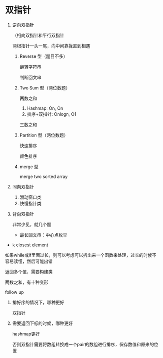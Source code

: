 # 双指针

1. 逆向双指针

   （相向双指针和平行双指针

   两根指针一头一尾，向中间靠拢直到相遇

   1. Reverse 型（题目不多）

      翻转字符串

      判断回文串

   2. Two Sum 型（两位数题）

      两数之和

      1. Hashmap: On, On
      2. 排序+双指针: Onlogn, O1

      三数之和

   3. Partition 型（两位数题）

      快速排序

      颜色排序
      
   4. merge 型

      merge two sorted array

2. 同向双指针

   1. 滑动窗口类
   2. 快慢指针类

3. 背向双指针

   非常少见，就几个题

   - 最长回文串：中心点枚举
- k closest element



如果while或if里面过长，则可以考虑可以拆出来一个函数来处理，过长的时候不容易读懂，然后可能出错



返回多个值，需要构建类



两数之和，有十种变形

follow up

1. 排好序的情况下，哪种更好

   双指针

2. 需要返回下标的时候，哪种更好

   hashmap更好

   否则双指针需要将数组转换成一个pair的数组进行排序，保存数值和原来的位置

